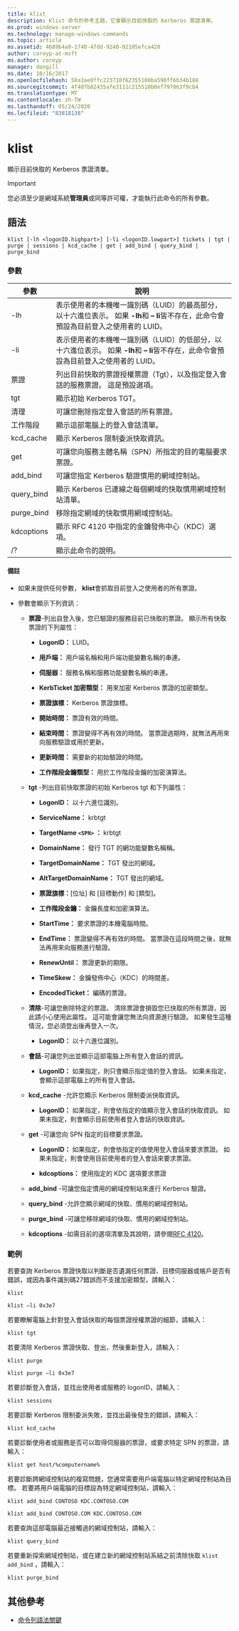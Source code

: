 ```yaml
---
title: klist
description: Klist 命令的參考主題，它會顯示目前快取的 Kerberos 票證清單。
ms.prod: windows-server
ms.technology: manage-windows-commands
ms.topic: article
ms.assetid: 4689b4a9-1740-47dd-9240-02105efca428
author: coreyp-at-msft
ms.author: coreyp
manager: dongill
ms.date: 10/16/2017
ms.openlocfilehash: 58a3ae0ffc223710f62355180ba590ff6b34b188
ms.sourcegitcommit: 4f407b82435afe3111c215510b0ef797863f9cb4
ms.translationtype: MT
ms.contentlocale: zh-TW
ms.lasthandoff: 05/24/2020
ms.locfileid: "83818138"
---
```

# <a name="klist"></a>klist

顯示目前快取的 Kerberos 票證清單。

> [!IMPORTANT]
> 您必須至少是網域系統**管理員**或同等許可權，才能執行此命令的所有參數。

## <a name="syntax"></a>語法

```
klist [-lh <logonID.highpart>] [-li <logonID.lowpart>] tickets | tgt | purge | sessions | kcd_cache | get | add_bind | query_bind | purge_bind
```

### <a name="parameters"></a>參數

| 參數 | 說明 |
| --------- | ----------- |
| -lh | 表示使用者的本機唯一識別碼（LUID）的最高部分，以十六進位表示。 如果 **-lh**和 **– li**皆不存在，此命令會預設為目前登入之使用者的 LUID。 |
| -li | 表示使用者的本機唯一識別碼（LUID）的低部分，以十六進位表示。 如果 **-lh**和 **– li**皆不存在，此命令會預設為目前登入之使用者的 LUID。 |
| 票證 | 列出目前快取的票證授權票證（Tgt），以及指定登入會話的服務票證。 這是預設選項。 |
| tgt | 顯示初始 Kerberos TGT。 |
| 清理 | 可讓您刪除指定登入會話的所有票證。 |
| 工作階段 | 顯示這部電腦上的登入會話清單。 |
| kcd_cache | 顯示 Kerberos 限制委派快取資訊。 |
| get | 可讓您向服務主體名稱（SPN）所指定的目的電腦要求票證。 |
| add_bind | 可讓您指定 Kerberos 驗證慣用的網域控制站。 |
| query_bind | 顯示 Kerberos 已連線之每個網域的快取慣用網域控制站清單。 |
| purge_bind | 移除指定網域的快取慣用網域控制站。 |
| kdcoptions | 顯示 RFC 4120 中指定的金鑰發佈中心（KDC）選項。 |
| /? | 顯示此命令的說明。 |

#### <a name="remarks"></a>備註

- 如果未提供任何參數， **klist**會抓取目前登入之使用者的所有票證。

- 參數會顯示下列資訊：

  - **票證**-列出自登入後，您已驗證的服務目前已快取的票證。 顯示所有快取票證的下列屬性：

    - **LogonID：** LUID。

    - **用戶端：** 用戶端名稱和用戶端功能變數名稱的串連。

    - **伺服器：** 服務名稱和服務功能變數名稱的串連。

    - **KerbTicket 加密類型：** 用來加密 Kerberos 票證的加密類型。

    - **票證旗標：** Kerberos 票證旗標。

    - **開始時間：** 票證有效的時間。

    - **結束時間：** 票證變得不再有效的時間。 當票證過期時，就無法再用來向服務驗證或用於更新。

    - **更新時間：** 需要新的初始驗證的時間。

    - **工作階段金鑰類型：** 用於工作階段金鑰的加密演算法。

  - **tgt** -列出目前快取票證的初始 Kerberos tgt 和下列屬性：

    - **LogonID：** 以十六進位識別。

    - **ServiceName：** krbtgt

    - **TargetName `<SPN>` ：** krbtgt

    - **DomainName：** 發行 TGT 的網功能變數名稱稱。

    - **TargetDomainName：** TGT 發出的網域。

    - **AltTargetDomainName：** TGT 發出的網域。

    - **票證旗標：**[位址] 和 [目標動作] 和 [類型]。

    - **工作階段金鑰：** 金鑰長度和加密演算法。

    - **StartTime：** 要求票證的本機電腦時間。

    - **EndTime：** 票證變得不再有效的時間。 當票證在這段時間之後，就無法再用來向服務進行驗證。

    - **RenewUntil：** 票證更新的期限。

    - **TimeSkew：** 金鑰發佈中心（KDC）的時間差。

    - **EncodedTicket：** 編碼的票證。

  - **清除**-可讓您刪除特定的票證。 清除票證會損毀您已快取的所有票證，因此請小心使用此屬性。 這可能會讓您無法向資源進行驗證。 如果發生這種情況，您必須登出後再登入一次。

    - **LogonID：** 以十六進位識別。

  - **會話**-可讓您列出並顯示這部電腦上所有登入會話的資訊。

    - **LogonID：** 如果指定，則只會顯示指定值的登入會話。 如果未指定，會顯示這部電腦上的所有登入會話。

  - **kcd_cache** -允許您顯示 Kerberos 限制委派快取資訊。

    - **LogonID：** 如果指定，則會依指定的值顯示登入會話的快取資訊。 如果未指定，則會顯示目前使用者登入會話的快取資訊。

  - **get** -可讓您向 SPN 指定的目標要求票證。

    - **LogonID：** 如果指定，則會依指定的值使用登入會話來要求票證。 如果未指定，則會使用目前使用者的登入會話來要求票證。

    - **kdcoptions：** 使用指定的 KDC 選項要求票證

  - **add_bind** -可讓您指定慣用的網域控制站來進行 Kerberos 驗證。

  - **query_bind** -允許您顯示網域的快取、慣用的網域控制站。

  - **purge_bind** -可讓您移除網域的快取、慣用的網域控制站。

  - **kdcoptions** -如需目前的選項清單及其說明，請參閱[RFC 4120](http://www.ietf.org/rfc/rfc4120.txt)。

### <a name="examples"></a>範例

若要查詢 Kerberos 票證快取以判斷是否遺漏任何票證、目標伺服器或帳戶是否有錯誤，或因為事件識別碼27錯誤而不支援加密類型，請輸入：

```
klist
```

```
klist –li 0x3e7
```

若要瞭解電腦上針對登入會話快取的每個票證授權票證的細節，請輸入：

```
klist tgt
```

若要清除 Kerberos 票證快取、登出，然後重新登入，請輸入：

```
klist purge
```

```
klist purge –li 0x3e7
```

若要診斷登入會話，並找出使用者或服務的 logonID，請輸入：

```
klist sessions
```

若要診斷 Kerberos 限制委派失敗，並找出最後發生的錯誤，請輸入：

```
klist kcd_cache
```

若要診斷使用者或服務是否可以取得伺服器的票證，或要求特定 SPN 的票證，請輸入：

```
klist get host/%computername%
```

若要診斷跨網域控制站的複寫問題，您通常需要用戶端電腦以特定網域控制站為目標。 若要將用戶端電腦的目標設為特定網域控制站，請輸入：

```
klist add_bind CONTOSO KDC.CONTOSO.COM
```

```
klist add_bind CONTOSO.COM KDC.CONTOSO.COM
```

若要查詢這部電腦最近接觸過的網域控制站，請輸入：

```
klist query_bind
```

若要重新探索網域控制站，或在建立新的網域控制站系結之前清除快取 `klist add_bind` ，請輸入：

```
klist purge_bind
```

## <a name="additional-references"></a>其他參考

- [命令列語法關鍵](command-line-syntax-key.md)